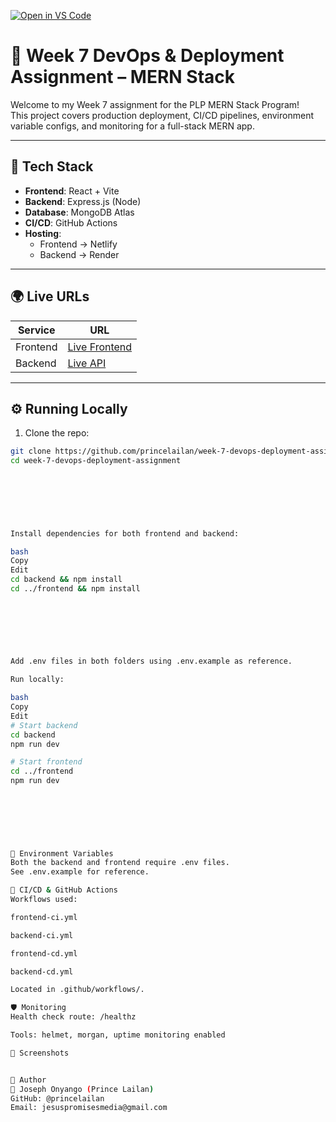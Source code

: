 [![Open in VS Code](https://img.shields.io/badge/Open%20in-VS%20Code-blue?logo=visualstudiocode&style=for-the-badge)](vscode://vscode.git/clone?url=https://github.com/princelailan/week-7-devops-deployment-assignment.git)

# 🚀 Week 7 DevOps & Deployment Assignment – MERN Stack

Welcome to my Week 7 assignment for the PLP MERN Stack Program!  
This project covers production deployment, CI/CD pipelines, environment variable configs, and monitoring for a full-stack MERN app.

---

## 🧰 Tech Stack

- **Frontend**: React + Vite
- **Backend**: Express.js (Node)
- **Database**: MongoDB Atlas
- **CI/CD**: GitHub Actions
- **Hosting**:
  - Frontend → Netlify
  - Backend → Render

---

## 🌍 Live URLs

| Service   | URL                                  |
|-----------|--------------------------------------|
| Frontend  | [Live Frontend](https://your-netlify-url.netlify.app) |
| Backend   | [Live API](https://your-backend-url.onrender.com/api) |

---

## ⚙️ Running Locally

1. Clone the repo:
```bash
git clone https://github.com/princelailan/week-7-devops-deployment-assignment.git
cd week-7-devops-deployment-assignment

  
  
    

    

Install dependencies for both frontend and backend:

bash
Copy
Edit
cd backend && npm install
cd ../frontend && npm install

  
  
    

    

Add .env files in both folders using .env.example as reference.

Run locally:

bash
Copy
Edit
# Start backend
cd backend
npm run dev

# Start frontend
cd ../frontend
npm run dev

  
  
    

    

🔐 Environment Variables
Both the backend and frontend require .env files.
See .env.example for reference.

🧪 CI/CD & GitHub Actions
Workflows used:

frontend-ci.yml

backend-ci.yml

frontend-cd.yml

backend-cd.yml

Located in .github/workflows/.

🛡️ Monitoring
Health check route: /healthz

Tools: helmet, morgan, uptime monitoring enabled

📸 Screenshots


🙌 Author
👑 Joseph Onyango (Prince Lailan)
GitHub: @princelailan
Email: jesuspromisesmedia@gmail.com
